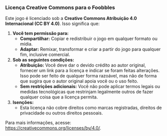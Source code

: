 ### Licença Creative Commons para o Foobbles

Este jogo é licenciado sob a **Creative Commons Atribuição 4.0 Internacional (CC BY 4.0)**. Isso significa que:

1. **Você tem permissão para:**
   - **Compartilhar:** Copiar e redistribuir o jogo em qualquer formato ou mídia.
   - **Adaptar:** Remixar, transformar e criar a partir do jogo para qualquer fim, inclusive comercial.
2. **Sob as seguintes condições:**
   - **Atribuição:** Você deve dar o devido crédito ao autor original, fornecer um link para a licença e indicar se foram feitas alterações. Isso pode ser feito de qualquer forma razoável, mas não de forma que sugira que o autor original apoia você ou o uso feito.
   - **Sem restrições adicionais:** Você não pode aplicar termos legais ou medidas tecnológicas que restrinjam legalmente outros de fazer qualquer coisa que a licença permita.
3. **Isenções:**
   - Esta licença não cobre direitos como marcas registradas, direitos de privacidade ou outros direitos pessoais.

Para mais informações, acesse: https://creativecommons.org/licenses/by/4.0/.